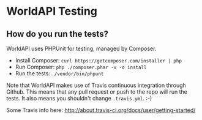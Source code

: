 WorldAPI Testing
================

How do you run the tests?
-------------------------

WorldAPI uses PHPUnit for testing, managed by Composer.

- Install Composer: `curl https://getcomposer.com/installer | php`
- Run Composer: `php ./composer.phar -v -o install`
- Run the tests: `./vendor/bin/phpunt`

Note that WorldAPI makes use of Travis continuous integration through Github. This means that any pull request or push to the repo will run the tests. It also means you shouldn't change `.travis.yml`. :-)

Some Travis info here: http://about.travis-ci.org/docs/user/getting-started/


